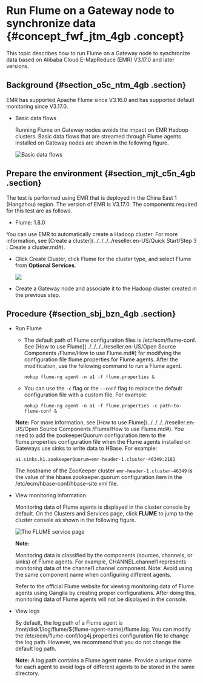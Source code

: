 # Run Flume on a Gateway node to synchronize data {#concept_fwf_jtm_4gb .concept}

This topic describes how to run Flume on a Gateway node to synchronize data based on Alibaba Cloud E-MapReduce \(EMR\) V3.17.0 and later versions.

## Background {#section_o5c_ntm_4gb .section}

EMR has supported Apache Flume since V3.16.0 and has supported default monitoring since V3.17.0.

-   Basic data flows

    Running Flume on Gateway nodes avoids the impact on EMR Hadoop clusters. Basic data flows that are streamed through Flume agents installed on Gateway nodes are shown in the following figure.

    ![Basic data flows](http://static-aliyun-doc.oss-cn-hangzhou.aliyuncs.com/assets/img/120368/155771819738178_en-US.png)


## Prepare the environment {#section_mjt_c5n_4gb .section}

The test is performed using EMR that is deployed in the China East 1 \(Hangzhou\) region. The version of EMR is V3.17.0. The components required for this test are as follows.

-   Flume: 1.8.0

You can use EMR to automatically create a Hadoop cluster. For more information, see [Create a cluster](../../../../reseller.en-US/Quick Start/Step 3 : Create a cluster.md#).

-   Click Create Cluster, click Flume for the cluster type, and select Flume from **Optional Services**.

    ![](http://static-aliyun-doc.oss-cn-hangzhou.aliyuncs.com/assets/img/120368/155771819738191_en-US.png)

-   Create a Gateway node and associate it to the Hadoop cluster created in the previous step.

## Procedure {#section_sbj_bzn_4gb .section}

-   Run Flume

    -   The default path of Flume configuration files is /etc/ecm/flume-conf. See [How to use Flume](../../../../reseller.en-US/Open Source Components /Flume/How to use Flume.md#) for modifying the configuration file flume.properties for Flume agents. After the modification, use the following command to run a Flume agent.

        ```
        nohup flume-ng agent -n a1 -f flume.properties &
        ```

    -   You can use the `-c` flag or the `--conf` flag to replace the default configuration file with a custom file. For example:

        ```
        nohup flume-ng agent -n a1 -f flume.properties -c path-to-flume-conf &
        ```

    **Note:** For more information, see [How to use Flume](../../../../reseller.en-US/Open Source Components /Flume/How to use Flume.md#). You need to add the zookeeperQuorum configuration item to the flume.properties configuration file when the Flume agents installed on Gateways use sinks to write data to HBase. For example:

    ```
    a1.sinks.k1.zookeeperQuorum=emr-header-1.cluster-46349:2181
    ```

    The hostname of the ZooKeeper cluster `emr-header-1.cluster-46349` is the value of the hbase.zookeeper.quorum configuration item in the /etc/ecm/hbase-conf/hbase-site.xml file.

-   View monitoring information

    Monitoring data of Flume agents is displayed in the cluster console by default. On the Clusters and Services page, click **FLUME** to jump to the cluster console as shown in the following figure.

    ![The FLUME service page](http://static-aliyun-doc.oss-cn-hangzhou.aliyuncs.com/assets/img/120368/155771819838198_en-US.png)

    **Note:** 

    Monitoring data is classified by the components \(sources, channels, or sinks\) of Flume agents. For example, CHANNEL.channel1 represents monitoring data of the channel1 channel component. Note: Avoid using the same component name when configuring different agents.

    Refer to the official Flume website for viewing monitoring data of Flume agents using Ganglia by creating proper configurations. After doing this, monitoring data of Flume agents will not be displayed in the console.

-   View logs

    By default, the log path of a Flume agent is /mnt/disk1/log/flume/$\{flume-agent-name\}/flume.log. You can modify the /etc/ecm/flume-conf/log4j.properties configuration file to change the log path. However, we recommend that you do not change the default log path.

    **Note:** A log path contains a Flume agent name. Provide a unique name for each agent to avoid logs of different agents to be stored in the same directory.


